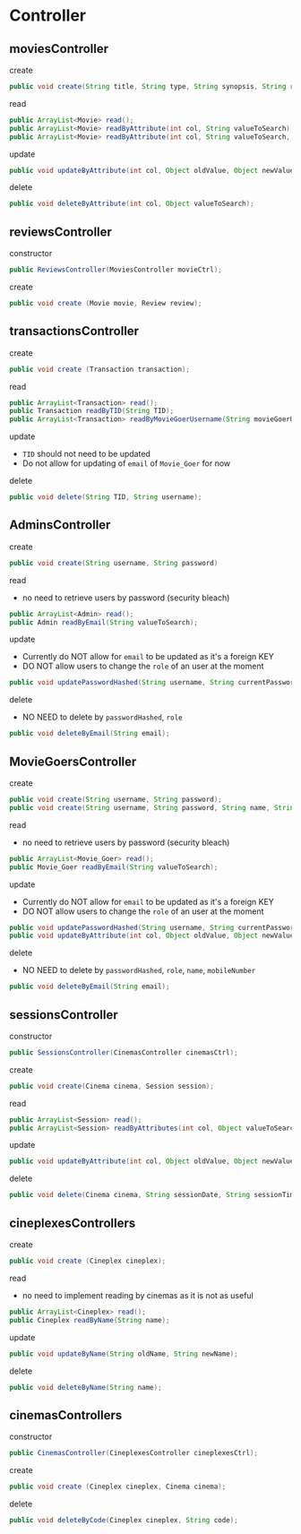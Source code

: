#  Controller

## moviesController

create
~~~java
public void create(String title, String type, String synopsis, String rating, String movieReleaseDate, String director, ArrayList<String> cast);
~~~

read
~~~java
public ArrayList<Movie> read(); 
public ArrayList<Movie> readByAttribute(int col, String valueToSearch);
public ArrayList<Movie> readByAttribute(int col, String valueToSearch, ArrayList<Movie>);movieList);
~~~

update
~~~java
public void updateByAttribute(int col, Object oldValue, Object newValue);
~~~

delete
~~~java
public void deleteByAttribute(int col, Object valueToSearch);
~~~

## reviewsController

constructor
~~~java
public ReviewsController(MoviesController movieCtrl);
~~~

create
~~~java
public void create (Movie movie, Review review);
~~~

## transactionsController

create
~~~java
public void create (Transaction transaction);
~~~

read
~~~java
public ArrayList<Transaction> read();
public Transaction readByTID(String TID);
public ArrayList<Transaction> readByMovieGoerUsername(String movieGoerUsername);
~~~

update
- `TID` should not need to be updated
- Do not allow for updating of `email` of `Movie_Goer` for now

delete
~~~java
public void delete(String TID, String username);
~~~

## AdminsController

create
~~~java
public void create(String username, String password) 
~~~

read
- no need to retrieve users by password (security bleach)
~~~java
public ArrayList<Admin> read(); 
public Admin readByEmail(String valueToSearch);
~~~

update
- Currently do NOT allow for `email` to be updated as it's a foreign KEY
- DO NOT allow users to change the `role` of an user at the moment
~~~java
public void updatePasswordHashed(String username, String currentPassword, String newPassword);
~~~

delete
- NO NEED to delete by `passwordHashed`, `role`
~~~java
public void deleteByEmail(String email);
~~~

## MovieGoersController

create
~~~java
public void create(String username, String password);
public void create(String username, String password, String name, String mobileNumber);
~~~

read
- no need to retrieve users by password (security bleach)
~~~java
public ArrayList<Movie_Goer> read(); 
public Movie_Goer readByEmail(String valueToSearch);
~~~

update
- Currently do NOT allow for `email` to be updated as it's a foreign KEY
- DO NOT allow users to change the `role` of an user at the moment
~~~java
public void updatePasswordHashed(String username, String currentPassword, String newPassword);
public void updateByAttribute(int col, Object oldValue, Object newValue);
~~~

delete
- NO NEED to delete by `passwordHashed`, `role`, `name`, `mobileNumber`
~~~java
public void deleteByEmail(String email);
~~~

## sessionsController

constructor
~~~java
public SessionsController(CinemasController cinemasCtrl);
~~~

create
~~~java
public void create(Cinema cinema, Session session);
~~~

read
~~~java
public ArrayList<Session> read(); 
public ArrayList<Session> readByAttributes(int col, Object valueToSearch);
~~~

update
~~~java
public void updateByAttribute(int col, Object oldValue, Object newValue);
~~~

delete
~~~java
public void delete(Cinema cinema, String sessionDate, String sessionTime);
~~~


## cineplexesControllers

create
~~~java
public void create (Cineplex cineplex);
~~~

read
- no need to implement reading by cinemas as it is not as useful
~~~java
public ArrayList<Cineplex> read(); 
public Cineplex readByName(String name);
~~~

update
~~~java
public void updateByName(String oldName, String newName);
~~~

delete
~~~java
public void deleteByName(String name);
~~~


## cinemasControllers

constructor
~~~java
public CinemasController(CineplexesController cineplexesCtrl);
~~~

create
~~~java
public void create (Cineplex cineplex, Cinema cinema);
~~~

delete
~~~java
public void deleteByCode(Cineplex cineplex, String code);
~~~